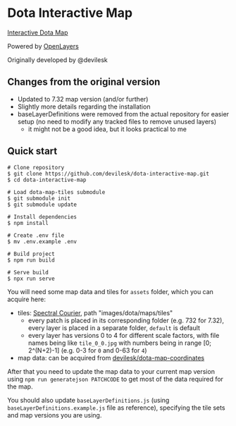 # Dota Interactive Map

[Interactive Dota Map](http://devilesk.com/dota2/apps/interactivemap/)

Powered by [OpenLayers](https://github.com/openlayers/openlayers)

Originally developed by @devilesk

## Changes from the original version

- Updated to 7.32 map version (and/or further)
- Slightly more details regarding the installation
- baseLayerDefinitions were removed from the actual repository for easier setup (no need to modify any tracked files to remove unused layers)
  - it might not be a good idea, but it looks practical to me

## Quick start

```
# Clone repository
$ git clone https://github.com/devilesk/dota-interactive-map.git
$ cd dota-interactive-map

# Load dota-map-tiles submodule 
$ git submodule init
$ git submodule update

# Install dependencies
$ npm install

# Create .env file
$ mv .env.example .env

# Build project
$ npm run build

# Serve build
$ npx run serve
```

You will need some map data and tiles for `assets` folder, which you can acquire here:

- tiles: [Spectral Courier](https://spectral.gg/reshub), path "images/dota/maps/tiles"
  - every patch is placed in its corresponding folder (e.g. 732 for 7.32), every layer is placed in a separate folder, `default` is default
  - every layer has versions 0 to 4 for different scale factors, with file names being like `tile_0_0.jpg` with numbers being in range [0; 2^(N+2)-1] (e.g. 0-3 for `0` and 0-63 for `4`)
- map data: can be acquired from [devilesk/dota-map-coordinates](https://github.com/devilesk/dota-map-coordinates)

After that you need to update the map data to your current map version using `npm run generatejson PATCHCODE` to get most of the data required for the map.

You should also update `baseLayerDefinitions.js` (using `baseLayerDefinitions.example.js` file as reference), specifying the tile sets and map versions you are using.